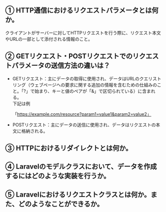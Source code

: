 ## ① HTTP通信におけるリクエストパラメータとは何か。

クライアントがサーバーに対してHTTPリクエストを行う際に、リクエスト本文やURLの一部として添付される情報のこと。

## ② GETリクエスト・POSTリクエストでのリクエストパラメータの送信方法の違いは？

* GETリクエスト：主にデータの取得に使用され、データはURLのクエリストリング（ウェブページへの要求に関する追加の情報を含むための仕組みのこと。「?」で始まり、キーと値のペアが「&」で区切られている）に含まれる。   
下記は例

    「https://example.com/resource?param1=value1&param2=value2」

* POSTリクエスト：主にデータの送信に使用され、データはリクエストの本文に格納される。

## ③ HTTPにおけるリダイレクトとは何か。



## ④ Laravelのモデルクラスにおいて、データを作成するにはどのような実装を行うか。



## ⑤ Laravelにおけるリクエストクラスとは何か。また、どのようなことができるか。